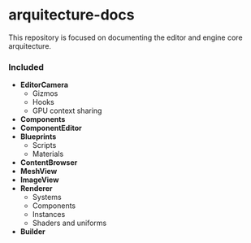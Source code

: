 # arquitecture-docs

This repository is focused on documenting the editor and engine core arquitecture.

### Included

- **EditorCamera**
  - Gizmos
  - Hooks 
  - GPU context sharing
- **Components**
- **ComponentEditor**
- **Blueprints**
  - Scripts
  - Materials
- **ContentBrowser**
- **MeshView**
- **ImageView**
- **Renderer**
  - Systems
  - Components
  - Instances
  - Shaders and uniforms
- **Builder**
